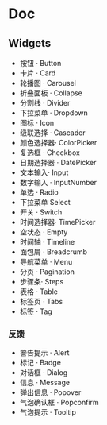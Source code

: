 # Doc

## Widgets

- 按钮 · Button
- 卡片 · Card
- 轮播图 · Carousel
- 折叠面板 · Collapse
- 分割线 · Divider
- 下拉菜单 · Dropdown
- 图标 · Icon
- 级联选择 · Cascader
- 颜色选择器· ColorPicker
- 复选框 · Checkbox
- 日期选择器 · DatePicker
- 文本输入· Input
- 数字输入 · InputNumber
- 单选 · Radio
- 下拉菜单 Select
- 开关 · Switch
- 时间选择器· TimePicker
- 空状态 · Empty
- 时间轴 · Timeline
- 面包屑 · Breadcrumb
- 导航菜单 · Menu
- 分页 · Pagination
- 步骤条· Steps
- 表格 · Table
- 标签页 · Tabs
- 标签 · Tag

### 反馈

- 警告提示 · Alert
- 标记 · Badge
- 对话框 · Dialog
- 信息 · Message
- 弹出信息 · Popover
- 气泡确认框 · Popconfirm
- 气泡提示 · Tooltip
